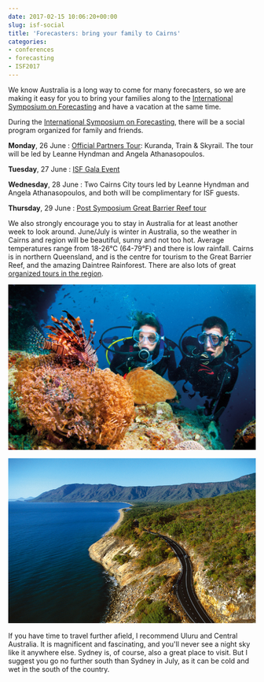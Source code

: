 ```yaml
---
date: 2017-02-15 10:06:20+00:00
slug: isf-social
title: 'Forecasters: bring your family to Cairns'
categories:
- conferences
- forecasting
- ISF2017
---
```



We know Australia is a long way to come for many forecasters, so we are making it easy for you to bring your families along to the [International Symposium on Forecasting](http://forecasters.org/isf) and have a vacation at the same time.

During the [International Symposium on Forecasting](http://forecasters.org/isf), there will be a social program organized for family and friends.<!-- more -->

**Monday**, 26 June
: [Official Partners Tour](http://www.cairnsconferences.com.au/events/isf2017/): Kuranda, Train & Skyrail. The tour will be led by Leanne Hyndman and Angela Athanasopoulos.

**Tuesday**, 27 June
: [ISF Gala Event](https://forecasters.org/isf/program/gala-event/)

**Wednesday**, 28 June
: Two Cairns City tours led by Leanne Hyndman and Angela Athanasopoulos, and both will be complimentary for ISF guests.

**Thursday**, 29 June
: [Post Symposium Great Barrier Reef tour](http://www.cairnsconferences.com.au/events/isf2017/)

We also strongly encourage you to stay in Australia for at least another week to look around. June/July is winter in Australia, so the weather in Cairns and region will be beautiful, sunny and not too hot. Average temperatures range from 18-26°C (64-79°F) and there is low rainfall. Cairns is in northern Queensland, and is the centre for tourism to the Great Barrier Reef, and the amazing Daintree Rainforest. There are also lots of great [organized tours in the region](http://www.cairnsconferences.com.au/events/isf2017/).

![](/files/Tourism-Tropical-North-Queensland-Yt4F3cBPA775Dwi.resized.jpg)

![](/files/Tourism-Tropical-North-Queensland-ly1DyMiIE64K8hr.resized.jpg)

If you have time to travel further afield, I recommend Uluru and Central Australia. It is magnificent and fascinating, and you'll never see a night sky like it anywhere else. Sydney is, of course, also a great place to visit. But I suggest you go no further south than Sydney in July, as it can be cold and wet in the south of the country.
